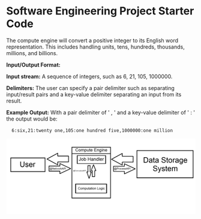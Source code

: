 # Software Engineering Project Starter Code
The compute engine will convert a positive integer to its English word representation. This includes handling units, tens, hundreds, thousands, millions, and billions.

**Input/Output Format:**

   **Input stream:** A sequence of integers, such as 6, 21, 105, 1000000.

  **Delimiters:** The user can specify a pair delimiter such as separating input/result pairs and a key-value delimiter separating an input from its result.

   **Example Output:** With a pair delimiter of ' , ' and a key-value delimiter of ' : ' the output would be:

      6:six,21:twenty one,105:one hundred five,1000000:one million
![System Diagram](https://github.com/CPS353-Suny-New-Paltz/project-starter-code-BurimGhub/blob/feature/images/SystemDiagram.png)
